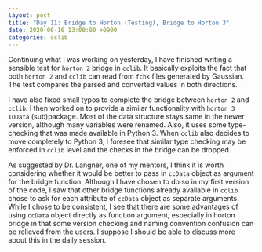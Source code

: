 ```yaml
---
layout: post
title: "Day 11: Bridge to Horton (Testing), Bridge to Horton 3"
date: 2020-06-16 13:00:00 +0900
categories: cclib
---
```


Continuing what I was working on yesterday, I have finished writing a sensible test for `horton 2` bridge in `cclib`. It basically exploits the fact that both `horton 2` and `cclib` can read from `fchk` files generated by Gaussian. The test compares the parsed and converted values in both directions.

I have also fixed small typos to complete the bridge between `horton 2` and `cclib`. I then worked on to provide a similar functionality with `horton 3` `IOData` (sub)package. Most of the data structure stays same in the newer version, although many variables were renamed. Also, it uses some type-checking that was made available in Python 3. When `cclib` also decides to move completely to Python 3, I foresee that similar type checking may be enforced in `cclib` level and the checks in the bridge can be dropped.

As suggested by Dr. Langner, one of my mentors, I think it is worth considering whether it would be better to pass in `ccData` object as argument for the bridge function. Although I have chosen to do so in my first version of the code, I saw that other bridge functions already available in `cclib` chose to ask for each attribute of `ccData` object as separate arguments. While I chose to be consistent, I see that there are some advantages of using `ccData` object directly as function argument, especially in horton bridge in that some version checking and naming convention confusion can be relieved from the users. I suppose I should be able to discuss more about this in the daily session.

